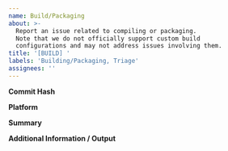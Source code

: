```yaml
---
name: Build/Packaging
about: >-
  Report an issue related to compiling or packaging.
  Note that we do not officially support custom build
  configurations and may not address issues involving them.
title: '[BUILD] '
labels: 'Building/Packaging, Triage'
assignees: ''
---
```

**Commit Hash** <!-- 8 character string of letters/numbers in title bar (e.g. 3ea173c9) -->


**Platform**


**Summary**


**Additional Information / Output**
